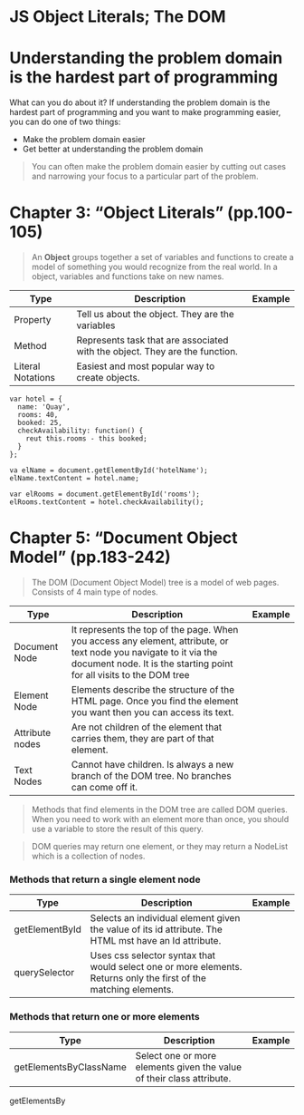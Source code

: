 # **JS Object Literals; The DOM**

# Understanding the problem domain is the hardest part of programming

What can you do about it?
If understanding the problem domain is the hardest part of programming and you want to make programming easier, you can do one of two things:

* Make the problem domain easier
* Get better at understanding the problem domain

> You can often make the problem domain easier by cutting out cases and narrowing your focus to a particular part of the problem.

# Chapter 3: “Object Literals” (pp.100-105)

>An **Object** groups together a set of variables and functions to create a model of something you would recognize from the real world. In a object, variables and functions take on new names.

Type| Description| Example
---- | ---- | ----
Property | Tell us about the object. They are the variables
Method | Represents task that are associated with the object. They are the function.
Literal Notations | Easiest and most popular way to create objects.

``` 
var hotel = {
  name: 'Quay',
  rooms: 40,
  booked: 25,
  checkAvailability: function() {
    reut this.rooms - this booked;
  }
};

va elName = document.getElementById('hotelName');
elName.textContent = hotel.name;

var elRooms = document.getElementById('rooms');
elRooms.textContent = hotel.checkAvailability();
```
# Chapter 5: “Document Object Model” (pp.183-242)

>The DOM (Document Object Model) tree is a model of web pages. Consists of 4 main type of nodes.

Type| Description| Example
---- | ---- | ----
Document Node | It represents the top of the page. When you access any element, attribute, or text node you navigate to it via the document node. It is the starting point for all visits to the DOM tree
Element Node | Elements describe the structure of the HTML page. Once you find the element you want then you can access its text. 
Attribute nodes | Are not children of the element that carries them, they are part of that element. 
Text Nodes | Cannot have children. Is always a new branch of the DOM tree. No branches can come off it.

>Methods that find elements in the DOM tree are called DOM queries. When you need to work with an element more than once, you should use a variable to store the result of this query.

>DOM queries may return one element, or they may return a NodeList which is a collection of nodes.

### Methods that return a single element node

Type| Description| Example
---- | ---- | ----
getElementById | Selects an individual element given the value of its id attribute. The HTML mst have an Id attribute.
querySelector  | Uses css selector syntax that would select one or more elements. Returns only the first of the matching elements.

### Methods that return one or more elements

Type| Description| Example
---- | ---- | ----
getElementsByClassName | Select one or more elements given the value of their class attribute.
getElementsBy